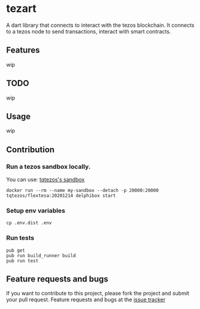# tezart

A dart library that connects to interact with the tezos blockchain. It connects to a tezos node to send transactions, interact with smart contracts.

## Features 

wip

## TODO 

wip 

## Usage

wip

## Contribution

### Run a tezos sandbox locally.
You can use: [tqtezos's sandbox](https://assets.tqtezos.com/docs/setup/2-sandbox/)

```
docker run --rm --name my-sandbox --detach -p 20000:20000 tqtezos/flextesa:20201214 delphibox start
```
### Setup env variables
```
cp .env.dist .env
```

### Run tests
```
pub get
pub run build_runner build
pub run test
```

## Feature requests and bugs 

If you want to contribute to this project, please fork the project and submit your pull request. Feature requests and bugs at the [issue tracker](https://github.com/moneytrackio/tezart/issues/new)
